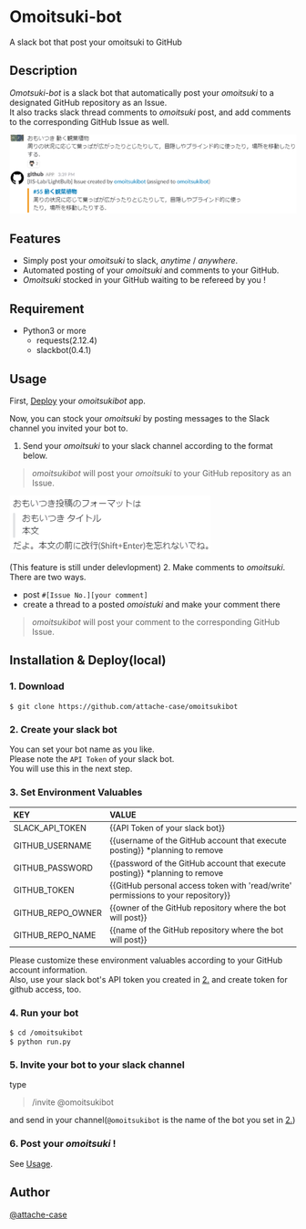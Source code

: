 # Omoitsuki-bot

A slack bot that post your omoitsuki to GitHub

## Description

*Omotsuki-bot* is a slack bot that automatically post your *omoitsuki* to a designated GitHub repository as an Issue.  
It also tracks slack thread comments to *omoitsuki* post, and add comments to the corresponding GitHub Issue as well.
  
![demo](pics/demo.png)

## Features

- Simply post your *omoitsuki* to slack, *anytime* / *anywhere*.
- Automated posting of your *omoitsuki* and comments to your GitHub.
- *Omoitsuki* stocked in your GitHub waiting to be refereed by you !

## Requirement

- Python3 or more
	- requests(2.12.4)
	- slackbot(0.4.1)

## <a name="Usage"> Usage

First, [Deploy](#deploy) your *omoitsukibot* app.  

Now, you can stock your *omoitsuki* by posting messages to the Slack channel you invited your bot to.
1. Send your *omoitsuki* to your slack channel according to the format below.
> *omoitsukibot* will post your *omoitsuki* to your GitHub repository as an Issue.

![omoitsuki format](pics/omoitsuki_format.png)

(This feature is still under delevlopment)
2. Make comments to *omoitsuki*. There are two ways.
  - post `#[Issue No.][your comment]`
  - create a thread to a posted *omoistuki* and make your comment there
> *omoitsukibot* will post your comment to the corresponding GitHub Issue.

## <a name="Deploy"> Installation & Deploy(local)
### 1. Download
    $ git clone https://github.com/attache-case/omoitsukibot
### <a name="CreateYourSlackBot">2. Create your slack bot
You can set your bot name as you like.  
Please note the `API Token` of your slack bot.  
You will use this in the next step.
### 3. Set Environment Valuables
KEY | VALUE
:---|:---
SLACK_API_TOKEN   | {{API Token of your slack bot}}
GITHUB_USERNAME   | {{username of the GitHub account that execute posting}} *planning to remove
GITHUB_PASSWORD   | {{password of the GitHub account that execute posting}} *planning to remove
GITHUB_TOKEN      | {{GitHub personal access token with 'read/write' permissions to your repository}}
GITHUB_REPO_OWNER | {{owner of the GitHub repository where the bot will post}}
GITHUB_REPO_NAME  | {{name of the GitHub repository where the bot will post}}

Please customize these environment valuables according to your GitHub account information.  
Also, use your slack bot's API token you created in [2.](#CreateYourSlackBot) and create token for github access, too.
### 4. Run your bot
    $ cd /omoitsukibot
    $ python run.py
### 5. Invite your bot to your slack channel
type

> /invite @omoitsukibot

and send in your channel(`@omoitsukibot` is the name of the bot you set in [2.](#CreateYourSlackBot))
### 6. Post your *omoitsuki* !
See [Usage](#Usage).

## Author

[@attache-case](https://twitter.com/tache_case)
